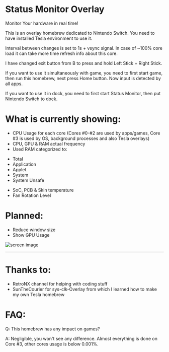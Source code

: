 # Status Monitor Overlay
Monitor Your hardware in real time!

This is an overlay homebrew dedicated to Nintendo Switch.
You need to have installed Tesla environment to use it.

Interval between changes is set to 1s + vsync signal. In case of ~100% core load it can take more time refresh info about this core.

I have changed exit button from B to press and hold Left Stick + Right Stick.

If you want to use it simultaneously with game, you need to first start game, then run this homebrew, next press Home button. Now input is detected by all apps.

If you want to use it in dock, you need to first start Status Monitor, then put Nintendo Switch to dock.

# What is currently showing:
- CPU Usage for each core (Cores #0-#2 are used by apps/games, Core #3 is used by OS, background processes and also Tesla overlays)
- CPU, GPU & RAM actual frequency
- Used RAM categorized to: 
 * Total
 * Application
 * Applet
 * System
 * System Unsafe
- SoC, PCB & Skin temperature
- Fan Rotation Level

# Planned:
- Reduce window size
- Show GPU Usage

![screen image](https://github.com/masagrator/Status-Monitor-Overlay/blob/master/docs/Screen.jpg?raw=true)

---

# Thanks to:
- RetroNX channel for helping with coding stuff
- SunTheCourier for sys-clk-Overlay from which I learned how to make my own Tesla homebrew

# FAQ:
Q: This homebrew has any impact on games?

A: Negligible, you won't see any difference. Almost everything is done on Core #3, other cores usage is below 0.001%.
